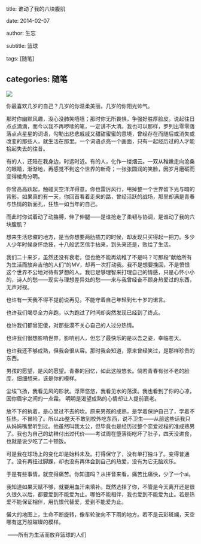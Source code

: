 title: 谁动了我的六块腹肌

date: 2014-02-07

author: 生忘

subtitle: 篮球

tags: [随笔]

categories: 随笔
---

![](http://r.photo.store.qq.com/psb?/V12BoXKX45GlCa/ZFFJtW4faG52hhTDz3loOYrrBwl1ZNk5mB9SX8UgJus!/o/dJjAqI8vBgAA&ek=1&kp=1&pt=0&bo=jgKAAkAGHQYBAHQ!&tl=1&su=0196316865&tm=1532239200&sce=0-12-12&rf=2-9)

你最喜欢几岁的自己？几岁的你温柔美丽，几岁的你阳光帅气。

那时你幽默风趣，没心没肺笑嘻嘻；那时你无所畏惧，争强好胜厚脸皮。说起往日点点滴滴，而今以我不再啰嗦的笔，一定讲不大清。我也可以那样，罗列出零零落落点点星星的词语，勾勒出悲悲戚戚又甜甜蜜蜜的意境，曾经存在而随后或消失或改变的那些人，就生活在那里。一个词语点亮一个画面，只有一起经历过的人才能拾起失去的往昔。

有的人，还陪在我身边，时远时近。有的人，化作一缕烟云。一双从稚嫩走向沧桑的眼睛，渐渐地，再感觉不到这个世界的新奇；一张张圆润的笑脸，因岁月磨砺而变得棱角分明。

你曾高高跃起，触碰天空洋洋得意。你也雷厉风行，甩掉整一个世界留下光与暗的背影。如果真的有一天，你回首看着走来的路，曾经活跃的战场，那里却满是青春与热情的新面孔，狂热一如当年的自己。

而此时你试着动了动胳膊，伸了伸腿——是谁抢走了柔韧与协调，是谁动了我的六块腹肌？

 

想来生活悲催的地方，是当你想要两肋插刀的时候，却发现只买得起一把刀。多少人少年时候身怀绝技，十八般武艺信手拈来，到头来还是，败给了生活。

我们二十来岁，虽然还没有衰老，但也绝不能再幼稚了不是吗？可那段“献给所有为生活而放弃吉他的人们”的MV，却再一次打动我。我不是想要挽回，不是愤恨这个世界不公地对待有梦想的人。我已足够理智来打理自己的情感，只是心怀小小的，诗人的愁——现实与理想差异处的愁——来与我曾经奋不顾身热爱过的东西，无声对视。

 

也许有一天我不得不提前说再见，不能守着自己年轻到七十岁的诺言。

也许我们竭尽全力奔跑，以为跑过了时间却突然发现已经到了终点。

也许我们都曾犯傻，对那些漠不关心自己的人过分热情。

也许我们很想影响世界，影响别人，但忘了最快乐的是以吾之姿，幸临苍天。

 

也许我还不够成熟，但我会很从容。那时我会知道，原来曾经笑过，是那样珍贵的东西。

 

男孩的愿望，是风的愿望。青春的回忆，如此这般悠长。倘若青春有张不老的脸庞，细细想来，该是你的模样。

尘埃飞扬，我看见风的形状。浮萍悠悠，我看见水的荡漾。我也看到了你的心凉，因你眉宇之间的一点霜。
    明明是渴望成熟的心情却让人提前衰老。

 

放不下的执着，是心里过不去的坎。原来男孩的成熟，是学着保护自己了，学着不狂热，不冒险了。所以zb整天不敢到校外吃东西，说不卫生——从前这些话我只从妈妈嘴里听到过。他虽然叫我太公，但毕竟也是经历过整个恋爱过程的准成熟男了。我也为自己的幼稚付出过代价——考试周在堕落街吃坏了肚子，四天没进食，也就是说少吃了二十顿饭。

可是我在球场上的变化却是始料未及。打得保守了，没有单打独斗了。变得普通了。没有再扭过脚踝，却也没有再体会到自己的热爱，没有为它无脑欢乐。

于是有些事情，就变得痛苦。你知道吗？从拼音来看，痛苦比痛快，少了一个ai。

我知道如果天赋不够，就要用血汗来填补。既然选择了你，不管是今天离开还是很久很久以后，都要爱到不能爱为止。哪怕不能相伴，我也爱到不能爱为止。若是热爱不能保证相伴，用仇恨代替爱，爱到不能爱为止。

 

偌大的地图上，生命不断旋转，像车轮驶向不下雨的地方。若不是云彩斑斓，天空哪有这万般璀璨的模样。



​																——所有为生活而放弃篮球的人们